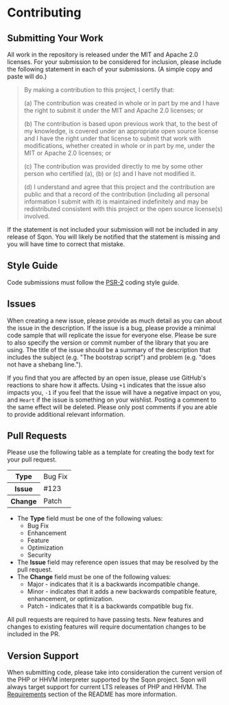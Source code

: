 Contributing
============

Submitting Your Work
--------------------

All work in the repository is released under the MIT and Apache 2.0 licenses. For your submission to be considered for inclusion, please include the following statement in each of your submissions. (A simple copy and paste will do.)

> By making a contribution to this project, I certify that:
>
> (a) The contribution was created in whole or in part by me and I have the right to submit it under the MIT and Apache 2.0 licenses; or
>
> (b) The contribution is based upon previous work that, to the best of my knowledge, is covered under an appropriate open source license and I have the right under that license to submit that work with modifications, whether created in whole or in part by me, under the MIT or Apache 2.0 licenses; or
>
> (c) The contribution was provided directly to me by some other person who certified (a), (b) or (c) and I have not modified it.
>
> (d) I understand and agree that this project and the contribution are public and that a record of the contribution (including all personal information I submit with it) is maintained indefinitely and may be redistributed consistent with this project or the open source license(s) involved.

If the statement is not included your submission will not be included in any release of Sqon. You will likely be notified that the statement is missing and you will have time to correct that mistake.

Style Guide
-----------

Code submissions must follow the [PSR-2][] coding style guide.

[PSR-2]: http://www.php-fig.org/psr/psr-2/

Issues
------

When creating a new issue, please provide as much detail as you can about the issue in the description. If the issue is a bug, please provide a minimal code sample that will replicate the issue for everyone else. Please be sure to also specify the version or commit number of the library that you are using. The title of the issue should be a summary of the description that includes the subject (e.g. "The bootstrap script") and problem (e.g. "does not have a shebang line.").

If you find that you are affected by an open issue, please use GitHub's reactions to share how it affects. Using `+1` indicates that the issue also impacts you, `-1` if you feel that the issue will have a negative impact on you, and `Heart` if the issue is something on your wishlist. Posting a comment to the same effect will be deleted. Please only post comments if you are able to provide additional relevant information.

Pull Requests
-------------

Please use the following table as a template for creating the body text for your pull request.

<table>
  <tbody>
    <tr>
      <th>Type</th>
      <td>Bug Fix</th>
    </tr>
    <tr>
      <th>Issue</th>
      <td>#123</th>
    </tr>
    <tr>
      <th>Change</th>
      <td>Patch</th>
    </tr>
  </tbody>
</table>

- The **Type** field must be one of the following values:
    - Bug Fix
    - Enhancement
    - Feature
    - Optimization
    - Security
- The **Issue** field may reference open issues that may be resolved by the pull request.
- The **Change** field must be one of the following values:
    - Major - indicates that it is a backwards incompatible change.
    - Minor - indicates that it adds a new backwards compatible feature, enhancement, or optimization.
    - Patch - indicates that it is a backwards compatible bug fix.


All pull requests are required to have passing tests. New features and changes to existing features will require documentation changes to be included in the PR.

Version Support
---------------

When submitting code, please take into consideration the current version of the PHP or HHVM interpreter supported by the Sqon project. Sqon will always target support for current LTS releases of PHP and HHVM. The [Requirements][] section of the README has more information.

[Requirements]: README.md#requirements